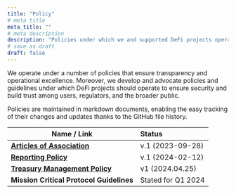 ```yaml
---
title: "Policy"
# meta title
meta_title: ""
# meta description
description: "Policies under which we and supported DeFi projects operate"
# save as draft
draft: false
---
```


We operate under a number of policies that ensure transparency and operational excellence. Moreover, we develop and advocate policies and guidelines under which DeFi projects should operate to ensure security and build trust among users, regulators, and the broader public.

Policies are maintained in markdown documents, enabling the easy tracking of their changes and updates thanks to the GitHub file history.

| Name / Link                  |  Status |
| ---------------------------- | :---- |
| [**Articles of Association**](../articles-of-association) | v.1 (2023-09-28) |
| [**Reporting Policy**](../reporting-policy)           | v.1  (2024-02-12) |
| [**Treasury Management Policy**](../treasury-management-policy)          | v1 (2024.04.25) |
| **Mission Critical Protocol Guidelines**      | Stated for Q1 2024 |
